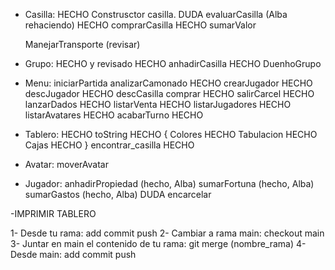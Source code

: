 - Casilla:
  HECHO Construsctor casilla.
  DUDA evaluarCasilla (Alba rehaciendo)
  HECHO comprarCasilla 
  HECHO sumarValor

  ManejarTransporte (revisar)

- Grupo: HECHO y revisado
  HECHO anhadirCasilla
  HECHO DuenhoGrupo

- Menu:
  iniciarPartida
  analizarCamonado HECHO
  crearJugador HECHO
  descJugador HECHO
  descCasilla
  comprar HECHO
  salirCarcel HECHO
  lanzarDados HECHO
  listarVenta HECHO
  listarJugadores HECHO
  listarAvatares HECHO
  acabarTurno HECHO

- Tablero: HECHO
  toString HECHO {
    Colores HECHO
    Tabulacion HECHO
    Cajas HECHO
  }
  encontrar_casilla HECHO


- Avatar:
  moverAvatar

- Jugador:
  anhadirPropiedad (hecho, Alba)
  sumarFortuna (hecho, Alba)
  sumarGastos (hecho, Alba)
  DUDA encarcelar

-IMPRIMIR TABLERO


1- Desde tu rama: add commit push
2- Cambiar a rama main: checkout main
3- Juntar en main el contenido de tu rama: git merge (nombre_rama)
4- Desde main: add commit push